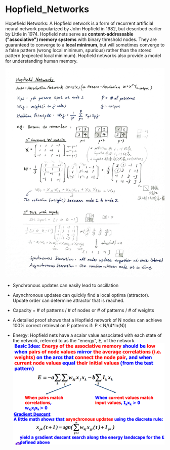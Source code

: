 # Hopfield_Networks

Hopefield Networks: A Hopfield network is a form of recurrent artificial neural network popularized by John Hopfield in 1982, but described earlier by Little in 1974. Hopfield nets serve as **content-addressable ("associative") memory systems** with binary threshold nodes. They are guaranteed to converge to a **local minimum**, but will sometimes converge to a false pattern (wrong local minimum, spurious) rather than the stored pattern (expected local minimum). Hopfield networks also provide a model for understanding human memory.

![](./figures/basic.jpg)

* Synchronous updates can easily lead to oscillation

* Asynchronous updates can quickly find a local optima (attractor). Update order can determine attractor that is reached.

* Capacity = # of patterns / # of nodes or # of patterns / # of weights

* A detailed proof shows that a Hopfield network of N nodes can achieve 100% correct retrieval on P patterns if: P < N/(4*ln(N))

* Energy: Hopfield nets have a scalar value associated with each state of the network, referred to as the "energy", E, of the network.
![](./figures/energy.png)
